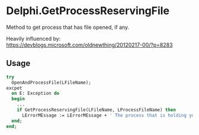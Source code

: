 # Delphi.GetProcessReservingFile

Method to get process that has file opened, if any.

Heavily influenced by: https://devblogs.microsoft.com/oldnewthing/20120217-00/?p=8283

## Usage

```Pascal
try
  OpenAndProcessFile(LFileName);
excpet
  on E: Exception do
  begin
    ...
    if GetProcessReservingFile(LFileName, LProcessFileName) then
      LErrorMEssage := LErrorMEssage + ' The process that is holding your file as a hostage is: "' + LProcessFileName + '"';
  end;
end;
```
